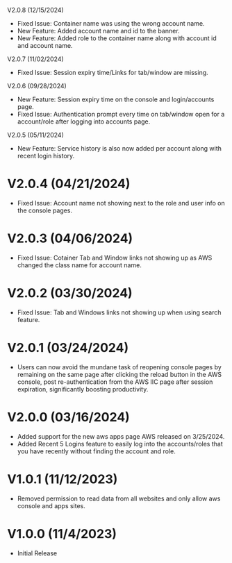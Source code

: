 V2.0.8 (12/15/2024)
- Fixed Issue: Container name was using the wrong account name.
- New Feature: Added account name and id to the banner.
- New Feature: Added role to the container name along with account id and account name.
  
V2.0.7 (11/02/2024)
- Fixed Issue: Session expiry time/Links for tab/window are missing. 

V2.0.6 (09/28/2024)

- New Feature: Session expiry time on the console and login/accounts page.
- Fixed Issue: Authentication prompt every time on tab/window open for a account/role after logging into accounts page. 
  
V2.0.5 (05/11/2024)

- New Feature: Service history is also now added per account along with recent login history.

# V2.0.4 (04/21/2024)

- Fixed Issue: Account name not showing next to the role and user info on the console pages.
  
# V2.0.3 (04/06/2024)

- Fixed Issue: Cotainer Tab and Window links not showing up as AWS changed the class name for account name.
  
# V2.0.2 (03/30/2024)

- Fixed Issue: Tab and Windows links not showing up when using search feature.

# V2.0.1 (03/24/2024)

- Users can now avoid the mundane task of reopening console pages by remaining on the same page after clicking the reload button in the AWS console, post re-authentication from the AWS IIC page after session expiration, significantly boosting productivity.

# V2.0.0 (03/16/2024)

- Added support for the new aws apps page AWS released on 3/25/2024.
- Added Recent 5 Logins feature to easily log into the accounts/roles that you have recently without finding the account and role.

# V1.0.1 (11/12/2023)

- Removed permission to read data from all websites and only allow aws console and apps sites.

# V1.0.0 (11/4/2023)

- Initial Release



 
